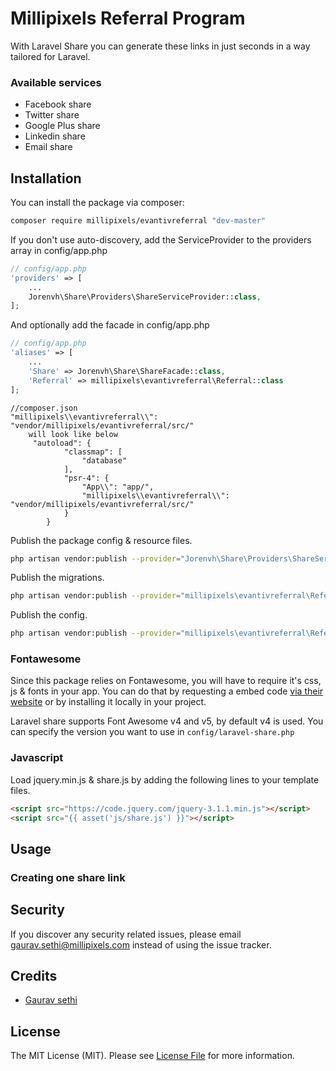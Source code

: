 # Millipixels Referral Program

With 
Laravel Share you can generate these links in just seconds in a way tailored for Laravel.

### Available services

* Facebook share
* Twitter share
* Google Plus share
* Linkedin share
* Email share

## Installation

You can install the package via composer:

``` bash
composer require millipixels/evantivreferral "dev-master"
```


If you don't use auto-discovery, add the ServiceProvider to the providers array in config/app.php

```php
// config/app.php
'providers' => [
    ...
    Jorenvh\Share\Providers\ShareServiceProvider::class,
];
```

And optionally add the facade in config/app.php

```php
// config/app.php
'aliases' => [
    ...
    'Share' => Jorenvh\Share\ShareFacade::class,
 	'Referral' => millipixels\evantivreferral\Referral::class
];
```


```Update autoload by adding in psr-4
//composer.json
"millipixels\\evantivreferral\\": "vendor/millipixels/evantivreferral/src/"
	will look like below
	 "autoload": {
	        "classmap": [
	            "database"
	        ],
	        "psr-4": {
	            "App\\": "app/",
	            "millipixels\\evantivreferral\\": "vendor/millipixels/evantivreferral/src/"
	        }
	    }
```



Publish the package config & resource files.

```bash
php artisan vendor:publish --provider="Jorenvh\Share\Providers\ShareServiceProvider"
```

Publish the migrations.

```bash
php artisan vendor:publish --provider="millipixels\evantivreferral\ReferralServiceProvider" --tag="migrations"
```

Publish the config.

```bash
php artisan vendor:publish --provider="millipixels\evantivreferral\ReferralServiceProvider" --tag="config"

```



### Fontawesome

Since this package relies on Fontawesome, you will have to require it's css, js & fonts in your app.
You can do that by requesting a embed code [via their website](http://fontawesome.io/get-started/) or by installing it locally in your project.

Laravel share supports Font Awesome v4 and v5, by default v4 is used. You can specify the version you want to use in ```config/laravel-share.php```

### Javascript

Load jquery.min.js & share.js by adding the following lines to your template files.

```html
<script src="https://code.jquery.com/jquery-3.1.1.min.js"></script>
<script src="{{ asset('js/share.js') }}"></script>
```

## Usage

### Creating one share link

## Security

If you discover any security related issues, please email gaurav.sethi@millipixels.com instead of using the issue tracker.

## Credits

- [Gaurav sethi](https://github.com/MilliPixels)
## License

The MIT License (MIT). Please see [License File](LICENSE.md) for more information.